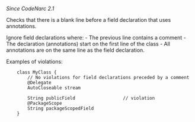 *Since CodeNarc 2.1*

Checks that there is a blank line before a field declaration that uses
annotations.

Ignore field declarations where: - The previous line contains a
comment - The declaration (annotations) start on the first line of the
class - All annotations are on the same line as the field declaration.

Examples of violations:

        class MyClass {
            // No violations for field declarations preceded by a comment
            @Delegate
            AutoCloseable stream
            
            String publicField                  // violation
            @PackageScope
            String packageScopedField
        }
